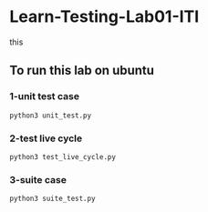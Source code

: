 # Learn-Testing-Lab01-ITI  
this 

## To run this lab on ubuntu

### 1-unit test case
```
python3 unit_test.py 
```

### 2-test live cycle 
```
python3 test_live_cycle.py 
```

### 3-suite case
```
python3 suite_test.py 
```

